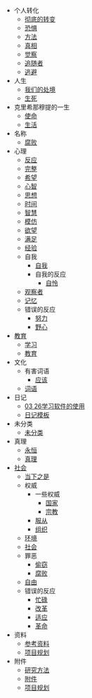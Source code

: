   - 个人转化
    - [彻底的转变](/个人转化/彻底的转变.md)
    - [恐惧](/个人转化/恐惧.md)
    - [方法](/个人转化/方法.md)
    - [真相](/个人转化/真相.md)
    - [觉察](/个人转化/觉察.md)
    - [追随者](/个人转化/追随者.md)
    - [逃避](/个人转化/逃避.md)
  - 人生
    - [我们的处境](/人生/我们的处境.md)
    - [生死](/人生/生死.md)
  - 克里希那穆提的一生
    - [使命](/克里希那穆提的一生/使命.md)
    - [生活](/克里希那穆提的一生/生活.md)
  - 名称
    - [腐败](/名称/腐败.md)
  - 心理
    - [反应](/心理/反应.md)
    - [完整](/心理/完整.md)
    - [希望](/心理/希望.md)
    - [心智](/心理/心智.md)
    - [思想](/心理/思想.md)
    - [时间](/心理/时间.md)
    - [智慧](/心理/智慧.md)
    - [模仿](/心理/模仿.md)
    - [欲望](/心理/欲望.md)
    - [满足](/心理/满足.md)
    - [经验](/心理/经验.md)
    - 自我
      - [自我](/心理/自我/自我.md)
      - 自我的反应
        - [自怜](/心理/自我/自我的反应/自怜.md)
    - [观察者](/心理/观察者.md)
    - [记忆](/心理/记忆.md)
    - 错误的反应
      - [努力](/心理/错误的反应/努力.md)
      - [野心](/心理/错误的反应/野心.md)
  - [教育](/教育/README.md)
    - [学习](/教育/学习.md)
    - [教育](/教育/教育.md)
  - 文化
    - 有害词语
      - [应该](/文化/有害词语/应该.md)
    - [词语](/文化/词语.md)
  - 日记
    - [03 26学习软件的使用](/日记/2022-03-26学习软件的使用.md)
    - [日记模板](/日记/日记模板.md)
  - 未分类
    - [未分类](/未分类/未分类.md)
  - 真理
    - [永恒](/真理/永恒.md)
    - [真理](/真理/真理.md)
  - [社会](/社会/README.md)
    - [当下之是](/社会/当下之是.md)
    - 权威
      - 一些权威
        - [国家](/社会/权威/一些权威/国家.md)
        - [宗教](/社会/权威/一些权威/宗教.md)
      - [服从](/社会/权威/服从.md)
      - [组织](/社会/权威/组织.md)
    - [环境](/社会/环境.md)
    - [社会](/社会/社会.md)
    - 罪恶
      - [偷窃](/社会/罪恶/偷窃.md)
      - [腐败](/社会/罪恶/腐败.md)
    - [自由](/社会/自由.md)
    - 错误的反应
      - [忙碌](/社会/错误的反应/忙碌.md)
      - [改革](/社会/错误的反应/改革.md)
      - [适应](/社会/错误的反应/适应.md)
      - [革命](/社会/错误的反应/革命.md)
  - 资料
    - [参考资料](/资料/参考资料.md)
    - [项目规划](/资料/项目规划.md)
  - 附件
    - [研究方法](/附件/研究方法.md)
    - [附件](/附件/附件.md)
    - [项目规划](/附件/项目规划.md)